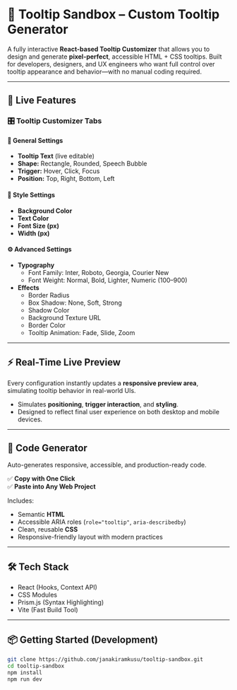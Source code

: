 # 🧰 Tooltip Sandbox – Custom Tooltip Generator

A fully interactive **React-based Tooltip Customizer** that allows you to design and generate **pixel-perfect**, accessible HTML + CSS tooltips. Built for developers, designers, and UX engineers who want full control over tooltip appearance and behavior—with no manual coding required.

---

## 🚀 Live Features

### 🎛️ Tooltip Customizer Tabs

#### 🔹 General Settings
- **Tooltip Text** (live editable)
- **Shape:** Rectangle, Rounded, Speech Bubble
- **Trigger:** Hover, Click, Focus
- **Position:** Top, Right, Bottom, Left

#### 🎨 Style Settings
- **Background Color**
- **Text Color**
- **Font Size (px)**
- **Width (px)**

#### ⚙️ Advanced Settings
- **Typography**
  - Font Family: Inter, Roboto, Georgia, Courier New
  - Font Weight: Normal, Bold, Lighter, Numeric (100–900)
- **Effects**
  - Border Radius
  - Box Shadow: None, Soft, Strong
  - Shadow Color
  - Background Texture URL
  - Border Color
  - Tooltip Animation: Fade, Slide, Zoom

---

## ⚡ Real-Time Live Preview
Every configuration instantly updates a **responsive preview area**, simulating tooltip behavior in real-world UIs.

- Simulates **positioning**, **trigger interaction**, and **styling**.
- Designed to reflect final user experience on both desktop and mobile devices.

---

## 🧩 Code Generator
Auto-generates responsive, accessible, and production-ready code.

✅ **Copy with One Click**  
✅ **Paste into Any Web Project**

Includes:
- Semantic **HTML**
- Accessible ARIA roles (`role="tooltip"`, `aria-describedby`)
- Clean, reusable **CSS**
- Responsive-friendly layout with modern practices

---

## 🛠️ Tech Stack
- React (Hooks, Context API)
- CSS Modules
- Prism.js (Syntax Highlighting)
- Vite (Fast Build Tool)

---

## 📦 Getting Started (Development)
```bash
git clone https://github.com/janakiramkusu/tooltip-sandbox.git
cd tooltip-sandbox
npm install
npm run dev
